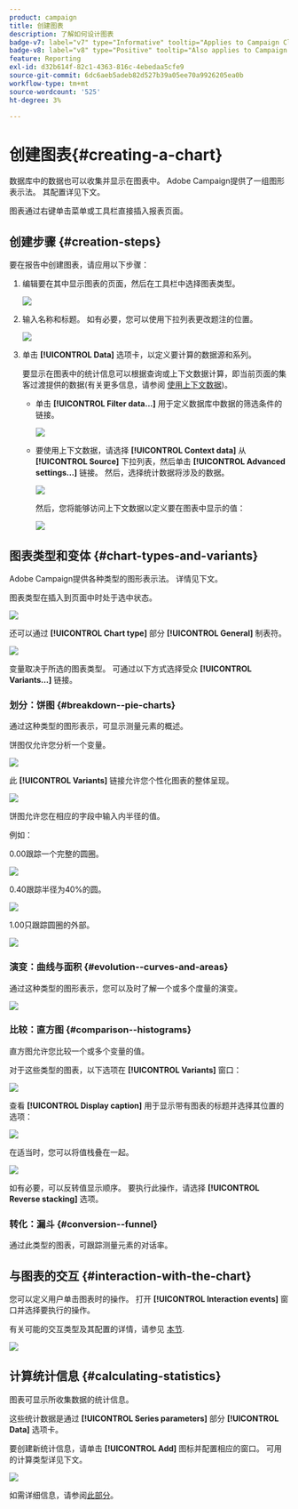 ```yaml
---
product: campaign
title: 创建图表
description: 了解如何设计图表
badge-v7: label="v7" type="Informative" tooltip="Applies to Campaign Classic v7"
badge-v8: label="v8" type="Positive" tooltip="Also applies to Campaign v8"
feature: Reporting
exl-id: d32b614f-82c1-4363-816c-4ebedaa5cfe9
source-git-commit: 6dc6aeb5adeb82d527b39a05ee70a9926205ea0b
workflow-type: tm+mt
source-wordcount: '525'
ht-degree: 3%

---
```


# 创建图表{#creating-a-chart}



数据库中的数据也可以收集并显示在图表中。 Adobe Campaign提供了一组图形表示法。 其配置详见下文。

图表通过右键单击菜单或工具栏直接插入报表页面。

## 创建步骤 {#creation-steps}

要在报告中创建图表，请应用以下步骤：

1. 编辑要在其中显示图表的页面，然后在工具栏中选择图表类型。

   ![](assets/s_advuser_report_page_activity_04.png)

1. 输入名称和标题。 如有必要，您可以使用下拉列表更改题注的位置。

   ![](assets/s_ncs_advuser_report_wizard_018.png)

1. 单击 **[!UICONTROL Data]** 选项卡，以定义要计算的数据源和系列。

   要显示在图表中的统计信息可以根据查询或上下文数据计算，即当前页面的集客过渡提供的数据(有关更多信息，请参阅 [使用上下文数据](../../reporting/using/using-the-context.md#using-context-data))。

   * 单击 **[!UICONTROL Filter data...]** 用于定义数据库中数据的筛选条件的链接。

      ![](assets/reporting_graph_add_filter.png)

   * 要使用上下文数据，请选择 **[!UICONTROL Context data]** 从 **[!UICONTROL Source]** 下拉列表，然后单击 **[!UICONTROL Advanced settings...]** 链接。 然后，选择统计数据将涉及的数据。

      ![](assets/reporting_graph_from_context.png)

      然后，您将能够访问上下文数据以定义要在图表中显示的值：

      ![](assets/reporting_graph_select-from_context.png)

## 图表类型和变体 {#chart-types-and-variants}

Adobe Campaign提供各种类型的图形表示法。 详情见下文。

图表类型在插入到页面中时处于选中状态。

![](assets/s_advuser_report_page_activity_04.png)

还可以通过 **[!UICONTROL Chart type]** 部分 **[!UICONTROL General]** 制表符。

![](assets/reporting_change_graph_type.png)

变量取决于所选的图表类型。 可通过以下方式选择受众 **[!UICONTROL Variants...]** 链接。

### 划分：饼图 {#breakdown--pie-charts}

通过这种类型的图形表示，可显示测量元素的概述。

饼图仅允许您分析一个变量。

![](assets/reporting_graph_type_sector_1.png)

此 **[!UICONTROL Variants]** 链接允许您个性化图表的整体呈现。

![](assets/reporting_graph_type_sector_2.png)

饼图允许您在相应的字段中输入内半径的值。

例如：

0.00跟踪一个完整的圆圈。

![](assets/s_ncs_advuser_report_sector_exple1.png)

0.40跟踪半径为40%的圆。

![](assets/s_ncs_advuser_report_sector_exple2.png)

1.00只跟踪圆圈的外部。

![](assets/s_ncs_advuser_report_sector_exple3.png)

### 演变：曲线与面积 {#evolution--curves-and-areas}

通过这种类型的图形表示，您可以及时了解一个或多个度量的演变。

![](assets/reporting_graph_type_curve.png)

### 比较：直方图 {#comparison--histograms}

直方图允许您比较一个或多个变量的值。

对于这些类型的图表，以下选项在 **[!UICONTROL Variants]** 窗口：

![](assets/reporting_select_graph_var.png)

查看 **[!UICONTROL Display caption]** 用于显示带有图表的标题并选择其位置的选项：

![](assets/reporting_select_graph_legend.png)

在适当时，您可以将值栈叠在一起。

![](assets/reporting_graph_type_histo.png)

如有必要，可以反转值显示顺序。 要执行此操作，请选择 **[!UICONTROL Reverse stacking]** 选项。

### 转化：漏斗 {#conversion--funnel}

通过此类型的图表，可跟踪测量元素的对话率。

## 与图表的交互 {#interaction-with-the-chart}

您可以定义用户单击图表时的操作。 打开 **[!UICONTROL Interaction events]** 窗口并选择要执行的操作。

有关可能的交互类型及其配置的详情，请参见 [本节](../../web/using/static-elements-in-a-web-form.md#inserting-html-content).

![](assets/s_ncs_advuser_report_wizard_017.png)

## 计算统计信息 {#calculating-statistics}

图表可显示所收集数据的统计信息。

这些统计数据是通过 **[!UICONTROL Series parameters]** 部分 **[!UICONTROL Data]** 选项卡。

要创建新统计信息，请单击 **[!UICONTROL Add]** 图标并配置相应的窗口。 可用的计算类型详见下文。

![](assets/reporting_add_statistics.png)

如需详细信息，请参阅[此部分](../../reporting/using/using-the-descriptive-analysis-wizard.md#statistics-calculation)。

